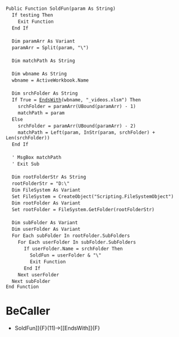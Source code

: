 &nbsp;  &nbsp;  &nbsp;  &nbsp;  
`Public Function SoldFun(param As String)`  
&nbsp;&nbsp;&nbsp;&nbsp;`If testing Then`  
&nbsp;&nbsp;&nbsp;&nbsp;&nbsp;&nbsp;&nbsp;&nbsp;`Exit Function`  
&nbsp;&nbsp;&nbsp;&nbsp;`End If`  
&nbsp;  &nbsp;  &nbsp;  &nbsp;  
&nbsp;&nbsp;&nbsp;&nbsp;`Dim paramArr As Variant`  
&nbsp;&nbsp;&nbsp;&nbsp;`paramArr = Split(param, "\")`  
&nbsp;  &nbsp;  &nbsp;  &nbsp;  
&nbsp;&nbsp;&nbsp;&nbsp;`Dim matchPath As String`  
&nbsp;  &nbsp;  &nbsp;  &nbsp;  
&nbsp;&nbsp;&nbsp;&nbsp;`Dim wbname As String`  
&nbsp;&nbsp;&nbsp;&nbsp;`wbname = ActiveWorkbook.Name`  
&nbsp;  &nbsp;  &nbsp;  &nbsp;  
&nbsp;&nbsp;&nbsp;&nbsp;`Dim srchFolder As String`  
&nbsp;&nbsp;&nbsp;&nbsp;`If True = `[`EndsWith`](EndsWith)`(wbname, "_videos.xlsm") Then`  
&nbsp;&nbsp;&nbsp;&nbsp;&nbsp;&nbsp;&nbsp;&nbsp;`srchFolder = paramArr(UBound(paramArr) - 1)`  
&nbsp;&nbsp;&nbsp;&nbsp;&nbsp;&nbsp;&nbsp;&nbsp;`matchPath = param`  
&nbsp;&nbsp;&nbsp;&nbsp;`Else`  
&nbsp;&nbsp;&nbsp;&nbsp;&nbsp;&nbsp;&nbsp;&nbsp;`srchFolder = paramArr(UBound(paramArr) - 2)`  
&nbsp;&nbsp;&nbsp;&nbsp;&nbsp;&nbsp;&nbsp;&nbsp;`matchPath = Left(param, InStr(param, srchFolder) + Len(srchFolder))`  
&nbsp;&nbsp;&nbsp;&nbsp;`End If`  
&nbsp;  &nbsp;  &nbsp;  &nbsp;  
&nbsp;&nbsp;&nbsp;&nbsp;`' MsgBox matchPath`  
&nbsp;&nbsp;&nbsp;&nbsp;`' Exit Sub`  
&nbsp;  &nbsp;  &nbsp;  &nbsp;  
&nbsp;&nbsp;&nbsp;&nbsp;`Dim rootFolderStr As String`  
&nbsp;&nbsp;&nbsp;&nbsp;`rootFolderStr = "D:\"`  
&nbsp;&nbsp;&nbsp;&nbsp;`Dim FileSystem As Variant`  
&nbsp;&nbsp;&nbsp;&nbsp;`Set FileSystem = CreateObject("Scripting.FileSystemObject")`  
&nbsp;&nbsp;&nbsp;&nbsp;`Dim rootFolder As Variant`  
&nbsp;&nbsp;&nbsp;&nbsp;`Set rootFolder = FileSystem.GetFolder(rootFolderStr)`  
&nbsp;  &nbsp;  &nbsp;  &nbsp;  
&nbsp;&nbsp;&nbsp;&nbsp;`Dim subFolder As Variant`  
&nbsp;&nbsp;&nbsp;&nbsp;`Dim userFolder As Variant`  
&nbsp;&nbsp;&nbsp;&nbsp;`For Each subFolder In rootFolder.SubFolders`  
&nbsp;&nbsp;&nbsp;&nbsp;&nbsp;&nbsp;&nbsp;&nbsp;`For Each userFolder In subFolder.SubFolders`  
&nbsp;&nbsp;&nbsp;&nbsp;&nbsp;&nbsp;&nbsp;&nbsp;&nbsp;&nbsp;&nbsp;&nbsp;`If userFolder.Name = srchFolder Then`  
&nbsp;&nbsp;&nbsp;&nbsp;&nbsp;&nbsp;&nbsp;&nbsp;&nbsp;&nbsp;&nbsp;&nbsp;&nbsp;&nbsp;&nbsp;&nbsp;`SoldFun = userFolder & "\"`  
&nbsp;&nbsp;&nbsp;&nbsp;&nbsp;&nbsp;&nbsp;&nbsp;&nbsp;&nbsp;&nbsp;&nbsp;&nbsp;&nbsp;&nbsp;&nbsp;`Exit Function`  
&nbsp;&nbsp;&nbsp;&nbsp;&nbsp;&nbsp;&nbsp;&nbsp;&nbsp;&nbsp;&nbsp;&nbsp;`End If`  
&nbsp;&nbsp;&nbsp;&nbsp;&nbsp;&nbsp;&nbsp;&nbsp;`Next userFolder`  
&nbsp;&nbsp;&nbsp;&nbsp;`Next subFolder`  
`End Function`  


# BeCaller
- SoldFun]]{F}(11)->[[EndsWith]]{F}


